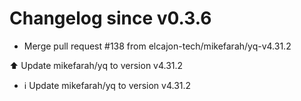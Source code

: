 # Changelog since v0.3.6
- Merge pull request #138 from elcajon-tech/mikefarah/yq-v4.31.2

⬆️ Update mikefarah/yq to version v4.31.2 
- ℹ️ Update mikefarah/yq to version v4.31.2 
